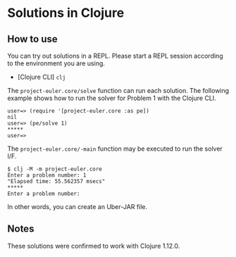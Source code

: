 # Solutions in Clojure

## How to use

You can try out solutions in a REPL.
Please start a REPL session according to the environment you are using.

- [Clojure CLI] `clj`

The `project-euler.core/solve` function can run each solution.
The following example shows how to run the solver for Problem 1 with the Clojure CLI.

```console
user=> (require '[project-euler.core :as pe])
nil
user=> (pe/solve 1)
*****
user=>
```

The `project-euler.core/-main` function may be executed to run the solver I/F.

```console
$ clj -M -m project-euler.core
Enter a problem number: 1
"Elapsed time: 55.562357 msecs"
*****
Enter a problem number:

```

In other words, you can create an Uber-JAR file.

## Notes

These solutions were confirmed to work with Clojure 1.12.0.
